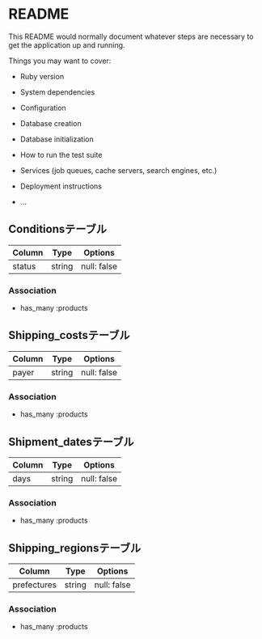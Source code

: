 # README

This README would normally document whatever steps are necessary to get the
application up and running.

Things you may want to cover:

* Ruby version

* System dependencies

* Configuration

* Database creation

* Database initialization

* How to run the test suite

* Services (job queues, cache servers, search engines, etc.)

* Deployment instructions

* ...


## Conditionsテーブル

|Column|Type|Options|
|------|----|-------|
|status|string|null: false|

### Association
- has_many :products


## Shipping_costsテーブル

|Column|Type|Options|
|------|----|-------|
|payer|string|null: false|

### Association
- has_many :products


## Shipment_datesテーブル

|Column|Type|Options|
|------|----|-------|
|days|string|null: false|

### Association
- has_many :products


## Shipping_regionsテーブル

|Column|Type|Options|
|------|----|-------|
|prefectures|string|null: false|

### Association
- has_many :products